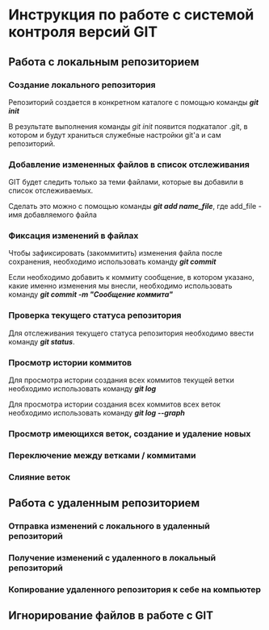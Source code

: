 # Инструкция по работе с системой контроля версий GIT

## Работа с локальным репозиторием

### Создание локального репозитория

Репозиторий создается в конкретном каталоге с помощью команды ***git init***

В результате выполнения команды *git init* появится подкаталог .git, в котором и будут храниться служебные настройки git'а и сам репозиторий.

### Добавление измененных файлов в список отслеживания

GIT будет следить только за теми файлами, которые вы добавили в список отслеживаемых.

Сделать это можно с помощью команды ***git add name_file***, где add_file - имя добавляемого файла

### Фиксация изменений в файлах

Чтобы зафиксировать (закоммитить) изменения файла после сохранения, необходимо использовать команду ***git commit***

Если необходимо добавить к коммиту сообщение, в котором указано, какие именно изменения мы внесли, необходимо использовать команду ***git commit -m "Сообщение коммита"***

### Проверка текущего статуса репозитория

Для отслеживания текущего статуса репозитория необходимо ввести команду ***git status***.

### Просмотр истории коммитов

Для просмотра истории создания всех коммитов текущей ветки необходимо использовать команду ***git log***

Для просмотра истории создания всех коммитов всех веток необходимо использовать команду ***git log --graph***

### Просмотр имеющихся веток, создание и удаление новых

### Переключение между ветками / коммитами

### Слияние веток

## Работа с удаленным репозиторием

### Отправка изменений с локального в удаленный репозиторий

### Получение изменений с удаленного в локальный репозиторий

### Копирование удаленного репозитория к себе на компьютер

## Игнорирование файлов в работе с GIT